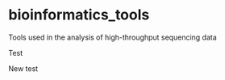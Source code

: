 # bioinformatics_tools
Tools used in the analysis of high-throughput sequencing data

Test

New test